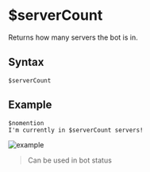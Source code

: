 # $serverCount
Returns how many servers the bot is in.

## Syntax
```
$serverCount
```

## Example
```
$nomention
I'm currently in $serverCount servers!
```

![example](https://user-images.githubusercontent.com/69215413/126365568-9b9ced49-6955-4e74-934d-688f0fcda366.png)

> Can be used in bot status